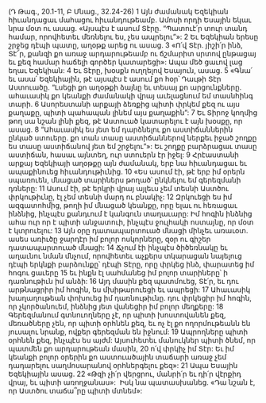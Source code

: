 (Դ Թագ., 20.1-11, Բ Մնաց., 32.24-26)
1 Այն ժամանակ Եզեկիան հիւանդացաւ մահացու հիւանդութեամբ. Ամոսի որդի Եսային եկաւ նրա մօտ ու ասաց. «Այսպէս է ասում Տէրը. “Պատուէ՛ր տուր տանդ համար, որովհետեւ մեռնելու ես, չես ապրելու”»:
2 Եւ Եզեկիան երեսը շրջեց դէպի պատը, աղօթք արեց ու ասաց. 3 «Ո՛վ Տէր. յիշի՛ր ինձ, Տէ՜ր, քանզի քո առաջ արդարութեամբ ու ճշմարիտ սրտով ընթացայ եւ քեզ համար հաճելի գործեր կատարեցի»: Ապա մեծ ցաւով լաց եղաւ Եզեկիան:
4 Եւ Տէրը, խօսքն ուղղելով Եսայուն, ասաց. 5 «Գնա՛ եւ ասա՛ Եզեկիային, թէ այսպէս է ասում քո հօր՝ Դաւթի Տէր Աստուածը. “Լսեցի քո աղօթքի ձայնը եւ տեսայ քո արցունքները. ահաւասիկ քո կեանքի ժամանակի վրայ աւելացնում եմ տասնհինգ տարի. 6 Ասորեստանի արքայի ձեռքից պիտի փրկեմ քեզ ու այս քաղաքը, պիտի պահապան լինեմ այս քաղաքին”: 7 Եւ Տիրոջ կողմից թող սա նշան լինի քեզ, թէ Աստուած կատարելու է այն խօսքը, որ ասաց. 8 “Ահաւասիկ ես յետ եմ դարձնելու քո աստիճաններին ընկած ստուերը. քո տան տասը աստիճաններով ներքեւ իջած շողքը ես տասը աստիճանով յետ եմ շրջելու”»: Եւ շողքը բարձրացաւ տասը աստիճան, հասաւ այնտեղ, ուր ստուերն էր իջել:
9 Հրէաստանի արքայ Եզեկիայի աղօթքը այն ժամանակ, երբ նա հիւանդացաւ եւ ապաքինուեց հիւանդութիւնից.
10 «Ես ասում էի, թէ երբ իմ օրերն սպառուեն,
մնացած տարիներս թողած՝ ընկնելու եմ գերեզմանի դռները:
11 Ասում էի, թէ երկրի վրայ այլեւս չեմ տեսնի Աստծու փրկութիւնը,
էլ չեմ տեսնի մարդ ու բնակիչ:
12 Զրկուեցի ես իմ ազգատոհմից,
թողի իմ մնացած կեանքը,
որը ելաւ ու հեռացաւ ինձնից,
ինչպէս քանդւում է կանգուն տաղաւարը:
Իմ հոգին ինձնից ահա ուր որ է պիտի անջատուի,
ինչպէս ջուլհակի ոստայնը, որ մօտ է կտրուելու:
13 Այն օրը դատապարտուած մնացի մինչեւ առաւօտ.
ասես առիւծը ջարդէր իմ բոլոր ոսկորները,
զօր ու գիշեր դատապարտուած մնացի:
14 Ճչում էի ինչպէս ծիծեռնակը
եւ աղաւնու նման մնչում,
որովհետեւ աչքերս տկարացան նայելուց դէպի երկնքի բարձունքը՝
դէպի Տէրը, որը փրկեց ինձ,
փարատեց իմ հոգու ցաւերը
15 եւ ինքն էլ սահմանեց իմ բոլոր տարիները՝ ի դառնութիւն իմ անձի:
16 Այդ մասին քեզ պատմուեց, Տէ՛ր,
եւ դու արթնացրիր իմ հոգին,
ես մխիթարուեցի եւ ապրեցի:
17 Ահաւասիկ խաղաղութեան փոխուեց իմ դառնութիւնը.
դու փրկեցիր իմ հոգին, որ չկործանուեմ,
ինձնից յետ վանեցիր իմ բոլոր մեղքերը:
18 Գերեզմանում գտնուողները չէ, որ պիտի խոստովանեն քեզ,
մեռածները չեն, որ պիտի օրհնեն քեզ,
եւ ոչ էլ քո ողորմութեանն են յուսալու նրանք,
ովքեր գերեզման են իջնում:
19 Ապրողները պիտի օրհնեն քեզ, ինչպէս ես այժմ:
Այսուհետեւ մանուկներ պիտի ծնեմ,
որ պատմեն քո արդարութեան մասին,
20 ո՛վ փրկիչ իմ Տէր:
Եւ իմ կեանքի բոլոր օրերին
քո աստուածային տաճարի առաջ
չեմ դադարելու սաղմոսարանով օրհներգելու քեզ»:
21 Ապա Եսային Եզեկիային ասաց.
22 «Թզի չի՛ր վերցրու, մանրի՛ր եւ դի՛ր վէրքիդ վրայ, եւ պիտի առողջանաս»:  Իսկ նա պատասխանեց. «Դա նշան է, որ Աստծու տաճա՞րը պիտի մտնեմ»:
